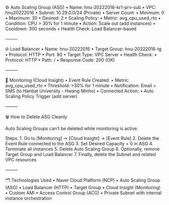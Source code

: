 ⚙️ Auto Scaling Group (ASG)
	•	Name: hnu-20222016-kr1-prv-sub
	•	VPC: hnu20222016
	•	Subnet: 10.29.0.0/24 (Private)
	•	Server Count:
	•	Minimum: 0
	•	Maximum: 30
	•	Desired: 2
	•	Scaling Policy:
	•	Metric: avg_cpu_used_rto
	•	Condition: CPU > 30% for 1 minute
	•	Action: Scale out (add instances)
	•	Cooldown: 300 seconds
	•	Health Check: Load Balancer-based

⸻

🌐 Load Balancer
	•	Name: hnu-20222016
	•	Target Group: hnu-20222016-tg
	•	Protocol: HTTP
	•	Port: 80
	•	Target Type: VPC Server
	•	Health Check:
	•	Protocol: HTTP
	•	Path: /
	•	Response Code: 200 (OK)

⸻

🔔 Monitoring (Cloud Insight)
	•	Event Rule Created:
	•	Metric: avg_cpu_used_rto
	•	Threshold: >30% for 1 minute
	•	Notification: Email + SMS (to Hanbat University - Hwang Minho)
	•	Connected Action:
	•	Auto Scaling Policy Trigger (add server)

⸻

🗑 How to Delete ASG Cleanly

Auto Scaling Groups can’t be deleted while monitoring is active.

Steps:
	1.	Go to [Monitoring] → [Cloud Insight] → [Event Rule]
	2.	Delete the Event Rule connected to the ASG
	3.	Set Desired Capacity = 0 in ASG
	4.	Terminate all instances
	5.	Delete Auto Scaling Group
	6.	Optionally, remove Target Group and Load Balancer
	7.	Finally, delete the Subnet and related VPC resources

⸻

🗂 Technologies Used
	•	Naver Cloud Platform (NCP)
	•	Auto Scaling Group (ASG)
	•	Load Balancer (HTTP)
	•	Target Group
	•	Cloud Insight (Monitoring)
	•	Custom AMI
	•	Access Control Group (ACG)
	•	Private Subnet with internal instance orchestration
